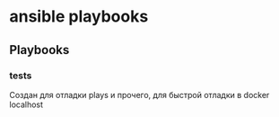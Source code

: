 # ansible playbooks

## Playbooks
### tests
Создан для отладки plays и прочего, для быстрой отладки в docker localhost